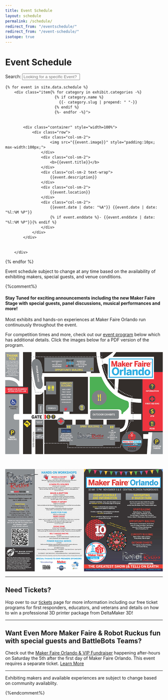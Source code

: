 ```yaml
---
title: Event Schedule
layout: schedule
permalink: /schedule/
redirect_from: "/eventschedule/"
redirect_from: "/event-schedule/"
isotope: true
---
```


# Event Schedule

<div class="mtm">
  <div class="mtm-search">
    <div class="container">
	  <div class="row">
        <div class="col-md-12">
            <label class="search-filter-label">Search:</label>
            <input type="text" class="quicksearch form-control" id="maker-search-input" placeholder="Looking for a specific Event?">
        </div>
      </div><!-- #row -->
   </div><!-- #container -->
 </div><!-- #mtm-search -->
</div>

<div class="events-container" id="events">

    
    {% for event in site.data.schedule %}
        <div class="item{% for category in exhibit.categories -%}
                          {% if category.name %}
                            {{- category.slug | prepend: " "-}}
                          {% endif %}
                          {%- endfor -%}">

            
            <div class="container" style="width=100%">
                <div class="row">
                    <div class="col-sm-2">
                        <img src="{{event.image}}" style="padding:10px; max-width:100px;">
                    </div>
                    <div class="col-sm-2">
                        <b>{{event.title}}</b>
                    </div>
                    <div class="col-sm-2 text-wrap">
                        {{event.description}}
                    </div>
                    <div class="col-sm-2">
                        {{event.location}}
                    </div>
                    <div class="col-sm-2">
                        {{event.date | date: "%A"}} {{event.date | date: "%l:%M %P"}}
                        {% if event.enddate %}- {{event.enddate | date: "%l:%M %P"}}{% endif %}
                    </div>
                </div>
            </div>

          
        </div>
{% endfor %}
</div>


Event schedule subject to change at any time based on the availability of exhibiting makers, special guests, and venue conditions.

{%comment%}

#### Stay Tuned for exciting announcements including the new Maker Faire Stage with special guests, panel discussions, musical performances and more!



Most exhibits and hands-on experiences at Maker Faire Orlando run continuously throughout the event.


For competition times and more, check out our [event program](/program) below which has additional details. Click the images below for a PDF version of the program.


<a href="/assets/images/program/MFO_2022_Program.pdf"><img src="/assets/images/program/MFO_2022_Program_Page_1-web.jpg" alt="Maker Faire Orlando 2022 event program page 1" width="800" /></a>

<br>

<a href="/assets/images/program/MFO_2022_Program.pdf"><img src="/assets/images/program/MFO_2022_Program_Page_2-web.jpg" alt="Maker Faire Orlando 2022 event program page 2" width="800" /></a>


---

## Need Tickets?
Hop over to our [tickets](/attend) page for more information including our free ticket programs for first responders, educators, and veterans and details on how to win a professional 3D printer package from DeltaMaker 3D!


___

## Want Even More Maker Faire & Robot Ruckus fun with special guests and BattleBots Teams?
Check out the [Maker Faire Orlando & VIP Fundraiser](https://events.humanitix.com/mfo2022-vip-fundraiser) happening after-hours on Saturday the 5th after the first day of Maker Faire Orlando. This event requires a separate ticket. [Learn More](https://events.humanitix.com/mfo2022-vip-fundraiser)



---

Exhibiting makers and available experiences are subject to change based on community availablity.

{%endcomment%}
